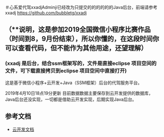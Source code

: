 ＃心系爱代驾xxadjAdminÿ已经改为只提交的的的的的的Java后台，前端请参考xxadj https://github.com/bubbletg/xxadj  
## （**说明，这是参加2019全国微信小程序比赛作品（时间到8，9月份结束），所以你懂的，在这段时间你可以查看代码，但不能作为其他用途，还望理解）
### (xxadj 是后台，结合ssm框架写的，文件是直接eclipse 项目空间的文件，可下载直接拷贝到eclipse 项目空间中直接打开)

这是基于微信小程序+云开发+Java（SSM框架）后台的代驾服务平台。

2019年4月10日18点19分更新
目前数据数据主要保存到云开发提供的数据库，Java后台还没实现，一切都是借助云开发实现，后期实现Java后台。

## 参考文档

- [云开发文档](https://developers.weixin.qq.com/miniprogram/dev/wxcloud/basis/getting-started.html)

